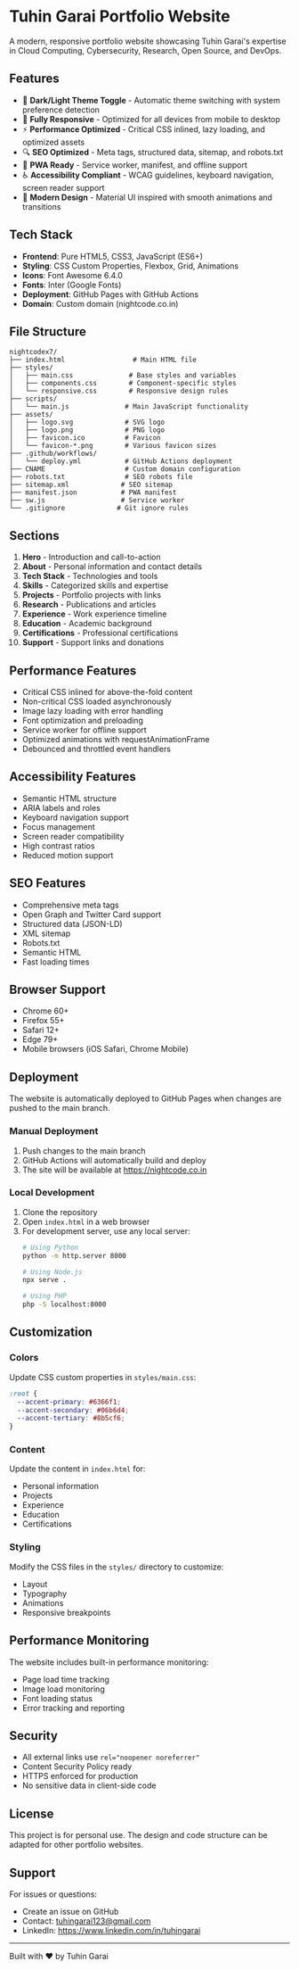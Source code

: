 # Tuhin Garai Portfolio Website

A modern, responsive portfolio website showcasing Tuhin Garai's expertise in Cloud Computing, Cybersecurity, Research, Open Source, and DevOps.

## Features

- 🌙 **Dark/Light Theme Toggle** - Automatic theme switching with system preference detection
- 📱 **Fully Responsive** - Optimized for all devices from mobile to desktop
- ⚡ **Performance Optimized** - Critical CSS inlined, lazy loading, and optimized assets
- 🔍 **SEO Optimized** - Meta tags, structured data, sitemap, and robots.txt
- 📱 **PWA Ready** - Service worker, manifest, and offline support
- ♿ **Accessibility Compliant** - WCAG guidelines, keyboard navigation, screen reader support
- 🎨 **Modern Design** - Material UI inspired with smooth animations and transitions

## Tech Stack

- **Frontend**: Pure HTML5, CSS3, JavaScript (ES6+)
- **Styling**: CSS Custom Properties, Flexbox, Grid, Animations
- **Icons**: Font Awesome 6.4.0
- **Fonts**: Inter (Google Fonts)
- **Deployment**: GitHub Pages with GitHub Actions
- **Domain**: Custom domain (nightcode.co.in)

## File Structure

```
nightcodex7/
├── index.html                 # Main HTML file
├── styles/
│   ├── main.css              # Base styles and variables
│   ├── components.css        # Component-specific styles
│   └── responsive.css        # Responsive design rules
├── scripts/
│   └── main.js              # Main JavaScript functionality
├── assets/
│   ├── logo.svg             # SVG logo
│   ├── logo.png             # PNG logo
│   ├── favicon.ico          # Favicon
│   └── favicon-*.png        # Various favicon sizes
├── .github/workflows/
│   └── deploy.yml           # GitHub Actions deployment
├── CNAME                    # Custom domain configuration
├── robots.txt               # SEO robots file
├── sitemap.xml             # SEO sitemap
├── manifest.json           # PWA manifest
├── sw.js                   # Service worker
└── .gitignore             # Git ignore rules
```

## Sections

1. **Hero** - Introduction and call-to-action
2. **About** - Personal information and contact details
3. **Tech Stack** - Technologies and tools
4. **Skills** - Categorized skills and expertise
5. **Projects** - Portfolio projects with links
6. **Research** - Publications and articles
7. **Experience** - Work experience timeline
8. **Education** - Academic background
9. **Certifications** - Professional certifications
10. **Support** - Support links and donations

## Performance Features

- Critical CSS inlined for above-the-fold content
- Non-critical CSS loaded asynchronously
- Image lazy loading with error handling
- Font optimization and preloading
- Service worker for offline support
- Optimized animations with requestAnimationFrame
- Debounced and throttled event handlers

## Accessibility Features

- Semantic HTML structure
- ARIA labels and roles
- Keyboard navigation support
- Focus management
- Screen reader compatibility
- High contrast ratios
- Reduced motion support

## SEO Features

- Comprehensive meta tags
- Open Graph and Twitter Card support
- Structured data (JSON-LD)
- XML sitemap
- Robots.txt
- Semantic HTML
- Fast loading times

## Browser Support

- Chrome 60+
- Firefox 55+
- Safari 12+
- Edge 79+
- Mobile browsers (iOS Safari, Chrome Mobile)

## Deployment

The website is automatically deployed to GitHub Pages when changes are pushed to the main branch.

### Manual Deployment

1. Push changes to the main branch
2. GitHub Actions will automatically build and deploy
3. The site will be available at https://nightcode.co.in

### Local Development

1. Clone the repository
2. Open `index.html` in a web browser
3. For development server, use any local server:
   ```bash
   # Using Python
   python -m http.server 8000
   
   # Using Node.js
   npx serve .
   
   # Using PHP
   php -S localhost:8000
   ```

## Customization

### Colors
Update CSS custom properties in `styles/main.css`:
```css
:root {
  --accent-primary: #6366f1;
  --accent-secondary: #06b6d4;
  --accent-tertiary: #8b5cf6;
}
```

### Content
Update the content in `index.html` for:
- Personal information
- Projects
- Experience
- Education
- Certifications

### Styling
Modify the CSS files in the `styles/` directory to customize:
- Layout
- Typography
- Animations
- Responsive breakpoints

## Performance Monitoring

The website includes built-in performance monitoring:
- Page load time tracking
- Image load monitoring
- Font loading status
- Error tracking and reporting

## Security

- All external links use `rel="noopener noreferrer"`
- Content Security Policy ready
- HTTPS enforced for production
- No sensitive data in client-side code

## License

This project is for personal use. The design and code structure can be adapted for other portfolio websites.

## Support

For issues or questions:
- Create an issue on GitHub
- Contact: tuhingarai123@gmail.com
- LinkedIn: https://www.linkedin.com/in/tuhingarai

---

Built with ❤️ by Tuhin Garai 